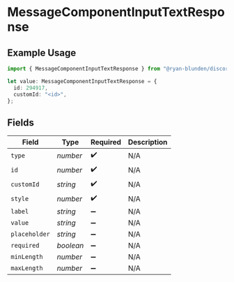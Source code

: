 # MessageComponentInputTextResponse

## Example Usage

```typescript
import { MessageComponentInputTextResponse } from "@ryan-blunden/discord/models/components";

let value: MessageComponentInputTextResponse = {
  id: 294917,
  customId: "<id>",
};
```

## Fields

| Field              | Type               | Required           | Description        |
| ------------------ | ------------------ | ------------------ | ------------------ |
| `type`             | *number*           | :heavy_check_mark: | N/A                |
| `id`               | *number*           | :heavy_check_mark: | N/A                |
| `customId`         | *string*           | :heavy_check_mark: | N/A                |
| `style`            | *number*           | :heavy_check_mark: | N/A                |
| `label`            | *string*           | :heavy_minus_sign: | N/A                |
| `value`            | *string*           | :heavy_minus_sign: | N/A                |
| `placeholder`      | *string*           | :heavy_minus_sign: | N/A                |
| `required`         | *boolean*          | :heavy_minus_sign: | N/A                |
| `minLength`        | *number*           | :heavy_minus_sign: | N/A                |
| `maxLength`        | *number*           | :heavy_minus_sign: | N/A                |